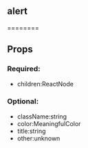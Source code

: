 
## alert
========
## Props


### Required:
 - children:ReactNode

### Optional:
 - className:string
 - color:MeaningfulColor
 - title:string
 - other:unknown